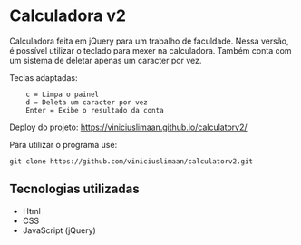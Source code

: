 # Calculadora v2
Calculadora feita em jQuery para um trabalho de faculdade. Nessa versão, é possível utilizar o teclado para mexer na calculadora. Também conta com um sistema de deletar apenas um caracter por vez.

Teclas adaptadas:
```
    c = Limpa o painel
    d = Deleta um caracter por vez
    Enter = Exibe o resultado da conta
```

Deploy do projeto: https://viniciuslimaan.github.io/calculatorv2/

Para utilizar o programa use: 

```
git clone https://github.com/viniciuslimaan/calculatorv2.git
```

## Tecnologias utilizadas
* Html
* CSS
* JavaScript (jQuery)